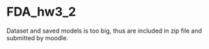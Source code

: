 # FDA_hw3_2
Dataset and saved models is too big, thus are included in zip file and submitted by moodle.
